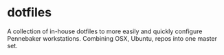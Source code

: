 # dotfiles

A collection of in-house dotfiles to more easily and quickly configure Pennebaker workstations. Combining OSX, Ubuntu, repos into one master set.
